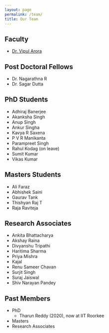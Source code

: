 ```yaml
---
layout: page
permalink: /team/
title: Our Team
---
```

## Faculty
- [Dr. Vipul Arora](http://home.iitk.ac.in/~vipular/) 

## Post Doctoral Fellows
- Dr. Nagarathna R
- Dr. Sagar Dutta

## PhD Students
- Adhiraj Banerjee
- Akanksha Singh
- Anup Singh
- Ankur Singha
- Kavya R Saxena
- P V R Manikanta
- Parampreet Singh
- Rahul Kodag (on leave)
- Sumit Kumar
- Vikas Kumar

## Masters Students
- Ali Faraz
- Abhishek Saini
- Gaurav Tank
- Thishyan Raj T
- Raja Raviteja

## Research Associates
- Ankita Bhattacharya
- Akshay Raina
- Divyanshu Tripathi
- Haritima Sharma
- Priya Mishra
- Kajal
- Renu Sameer Chavan
- Surjit Singh
- Suraj Jaiswal
- Shiv Narayan Pandey

## Past Members
- PhD
    - Tharun Reddy (2020), now at IIT Roorkee
- Masters
- Research Associates
